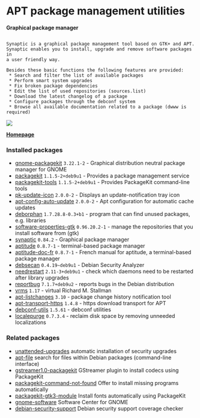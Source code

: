 # APT package management utilities

__Graphical package manager__

```

Synaptic is a graphical package management tool based on GTK+ and APT.
Synaptic enables you to install, upgrade and remove software packages in
a user friendly way.

Besides these basic functions the following features are provided:
 * Search and filter the list of available packages
 * Perform smart system upgrades
 * Fix broken package dependencies
 * Edit the list of used repositories (sources.list)
 * Download the latest changelog of a package
 * Configure packages through the debconf system
 * Browse all available documentation related to a package (dwww is required)

```

[![](https://screenshots.debian.net/thumbnail-with-version/synaptic/9001)](https://screenshots.debian.net/screenshot-with-version/synaptic/9001)



**[Homepage](http://www.nongnu.org/synaptic/)**

### Installed packages

* [gnome-packagekit](https://packages.debian.org/stretch/gnome-packagekit) `3.22.1-2` - Graphical distribution neutral package manager for GNOME
* [packagekit](https://packages.debian.org/stretch/packagekit) `1.1.5-2+deb9u1` - Provides a package management service
* [packagekit-tools](https://packages.debian.org/stretch/packagekit-tools) `1.1.5-2+deb9u1` - Provides PackageKit command-line tools
* [pk-update-icon](https://packages.debian.org/stretch/pk-update-icon) `2.0.0-2` - Displays an update-notification tray icon
* [apt-config-auto-update](https://packages.debian.org/stretch/apt-config-auto-update) `2.0.0-2` - Apt configuration for automatic cache updates
* [deborphan](https://packages.debian.org/stretch/deborphan) `1.7.28.8-0.3+b1` - program that can find unused packages, e.g. libraries
* [software-properties-gtk](https://packages.debian.org/stretch/software-properties-gtk) `0.96.20.2-1` - manage the repositories that you install software from (gtk)
* [synaptic](https://packages.debian.org/stretch/synaptic) `0.84.2` - Graphical package manager
* [aptitude](https://packages.debian.org/stretch/aptitude) `0.8.7-1` - terminal-based package manager
* [aptitude-doc-fr](https://packages.debian.org/stretch/aptitude-doc-fr) `0.8.7-1` - French manual for aptitude, a terminal-based package manager
* [debsecan](https://packages.debian.org/stretch/debsecan) `0.4.19~deb9u1` - Debian Security Analyzer
* [needrestart](https://packages.debian.org/stretch/needrestart) `2.11-3+deb9u1` - check which daemons need to be restarted after library upgrades
* [reportbug](https://packages.debian.org/stretch/reportbug) `7.1.7+deb9u2` - reports bugs in the Debian distribution
* [vrms](https://packages.debian.org/stretch/vrms) `1.17` - virtual Richard M. Stallman
* [apt-listchanges](https://packages.debian.org/stretch/apt-listchanges) `3.10` - package change history notification tool
* [apt-transport-https](https://packages.debian.org/stretch/apt-transport-https) `1.4.8` - https download transport for APT
* [debconf-utils](https://packages.debian.org/stretch/debconf-utils) `1.5.61` - debconf utilities
* [localepurge](https://packages.debian.org/stretch/localepurge) `0.7.3.4` - reclaim disk space by removing unneeded localizations

### Related packages

 * [unattended-upgrades](https://packages.debian.org/stretch/unattended-upgrades) automatic installation of security upgrades
 * [apt-file](https://packages.debian.org/stretch/apt-file) search for files within Debian packages (command-line interface)
 * [gstreamer1.0-packagekit](https://packages.debian.org/stretch/gstreamer1.0-packagekit) GStreamer plugin to install codecs using PackageKit
 * [packagekit-command-not-found](https://packages.debian.org/stretch/packagekit-command-not-found) Offer to install missing programs automatically
 * [packagekit-gtk3-module](https://packages.debian.org/stretch/packagekit-gtk3-module) Install fonts automatically using PackageKit
 * [gnome-software](https://packages.debian.org/stretch/gnome-software) Software Center for GNOME
 * [debian-security-support](https://packages.debian.org/stretch/debian-security-support) Debian security support coverage checker
